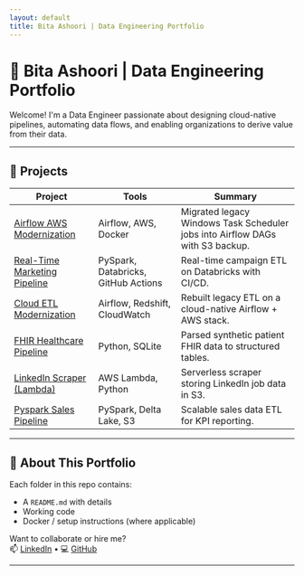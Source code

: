 ```yaml
---
layout: default
title: Bita Ashoori | Data Engineering Portfolio
---
```


# 💼 Bita Ashoori | Data Engineering Portfolio

Welcome! I'm a Data Engineer passionate about designing cloud-native pipelines, automating data flows, and enabling organizations to derive value from their data.

---

## 🚀 Projects

| Project | Tools | Summary |
|--------|--------|---------|
| [Airflow AWS Modernization](./airflow-aws-modernization) | Airflow, AWS, Docker | Migrated legacy Windows Task Scheduler jobs into Airflow DAGs with S3 backup. |
| [Real-Time Marketing Pipeline](./real-time-marketing-pipeline) | PySpark, Databricks, GitHub Actions | Real-time campaign ETL on Databricks with CI/CD. |
| [Cloud ETL Modernization](./cloud-etl-modernization-airflow-aws) | Airflow, Redshift, CloudWatch | Rebuilt legacy ETL on a cloud-native Airflow + AWS stack. |
| [FHIR Healthcare Pipeline](./healthcare-FHIR-data-pipeline) | Python, SQLite | Parsed synthetic patient FHIR data to structured tables. |
| [LinkedIn Scraper (Lambda)](./AWS-lambda-linkedin-scraper) | AWS Lambda, Python | Serverless scraper storing LinkedIn job data in S3. |
| [Pyspark Sales Pipeline](./pyspark-sales-pipeline) | PySpark, Delta Lake, S3 | Scalable sales data ETL for KPI reporting. |

---

## 📁 About This Portfolio

Each folder in this repo contains:
- A `README.md` with details
- Working code
- Docker / setup instructions (where applicable)

Want to collaborate or hire me?  
📫 [LinkedIn](https://linkedin.com/in/bashoori) • 💻 [GitHub](https://github.com/bashoori)

---
